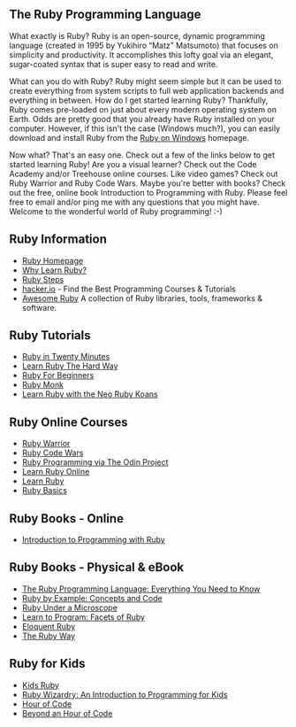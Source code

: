 ## The Ruby Programming Language

What exactly is Ruby? Ruby is an open-source, dynamic programming language (created in 1995 by Yukihiro “Matz” Matsumoto) that focuses on simplicity and productivity. It accomplishes this lofty goal via an elegant, sugar-coated syntax that is super easy to read and write. 

What can you do with Ruby? Ruby might seem simple but it can be used to create everything from system scripts to full web application backends and everything in between. How do I get started learning Ruby? Thankfully, Ruby comes pre-loaded on just about every modern operating system on Earth. Odds are pretty good that you already have Ruby installed on your computer. However, if this isn't the case (Windows much?), you can easily download and install Ruby from the [Ruby on Windows](https://rubyinstaller.org/) homepage. 

Now what? That's an easy one. Check out a few of the links below to get started learning Ruby! Are you a visual learner? Check out the Code Academy and/or Treehouse online courses. Like video games? Check out Ruby Warrior and Ruby Code Wars. Maybe you're better with books? Check out the free, online book Introduction to Programming with Ruby. Please feel free to email and/or ping me with any questions that you might have. Welcome to the wonderful world of Ruby programming! :-)   

## Ruby Information

- [Ruby Homepage](https://www.ruby-lang.org/en/)
- [Why Learn Ruby?](https://www.bestprogramminglanguagefor.me/why-learn-ruby)
- [Ruby Steps](https://www.rubysteps.com/)
- [hacker.io](https://hackr.io/) - Find the Best Programming Courses & Tutorials
- [Awesome Ruby](https://awesome-ruby.com/) A collection of Ruby libraries, tools, frameworks & software.

## Ruby Tutorials

- [Ruby in Twenty Minutes](https://www.ruby-lang.org/en/documentation/quickstart/)
- [Learn Ruby The Hard Way](https://learnrubythehardway.org/)
- [Ruby For Beginners](http://ruby-for-beginners.rubymonstas.org/)
- [Ruby Monk](https://rubymonk.com/)
- [Learn Ruby with the Neo Ruby Koans](http://rubykoans.com/)

## Ruby Online Courses

- [Ruby Warrior](https://www.bloc.io/ruby-warrior#/)
- [Ruby Code Wars](https://www.codewars.com/?language=ruby)
- [Ruby Programming via The Odin Project](https://www.theodinproject.com/courses/ruby-programming)
- [Learn Ruby Online](https://www.learnrubyonline.org/)
- [Learn Ruby](https://www.codecademy.com/learn/learn-ruby)
- [Ruby Basics](https://teamtreehouse.com/library/ruby-basics-2)

## Ruby Books - Online

- [Introduction to Programming with Ruby](https://launchschool.com/books/ruby)

## Ruby Books - Physical & eBook

- [The Ruby Programming Language: Everything You Need to Know](https://amzn.to/2Sdi7SM)
- [Ruby by Example: Concepts and Code](https://amzn.to/2KArOrM)
- [Ruby Under a Microscope](https://amzn.to/2TNa6p1)
- [Learn to Program: Facets of Ruby](https://amzn.to/2DZW7rw)
- [Eloquent Ruby](https://amzn.to/2zueW1Z)
- [The Ruby Way](https://amzn.to/2TLYr9U)

## Ruby for Kids

- [Kids Ruby](http://kidsruby.com/)
- [Ruby Wizardry: An Introduction to Programming for Kids](https://amzn.to/2r7zadd)
- [Hour of Code](https://hourofcode.com/us)
- [Beyond an Hour of Code](https://hourofcode.com/us/beyond)

